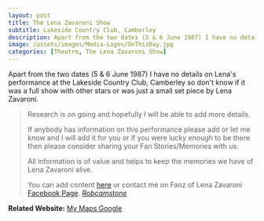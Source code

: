 ```yaml
---
layout: post
title: The Lena Zavaroni Show
subtitle: Lakeside Country Club, Camberley
description: Apart from the two dates (5 & 6 June 1987) I have no details on Lena's performance at the Lakeside Country Club, Camberley so don't know if it was a full show with other stars or was just a small set piece by Lena Zavaroni.
image: /assets/images/Media-Logos/OnThizDay.jpg
categories: [Theatre, The Lena Zavaroni Show]
---
```


Apart from the two dates (5 & 6 June 1987) I have no details on Lena's performance at the Lakeside Country Club, Camberley so don't know if it was a full show with other stars or was just a small set piece by Lena Zavaroni.

> Research is on going and hopefully I will be able to add more details.
>
> If anybody has information on this performance please add or let me know and I will add it for you or if you were lucky enough to be there then please consider sharing your Fan Stories/Memories with us.
>
> All information is of value and helps to keep the memories we have of Lena Zavaroni alive.
>
> You can add content [here](https://github.com/FanzOfLenaZavaroni/fanzoflenazavaroni.github.io) or contact me on Fanz of Lena Zavaroni [Facebook Page](https://www.facebook.com/fanzoflenazavaroni).
<cite>[Robcamstone](https://m.me/fanzoflenazavaroni)</cite>

**Related Website:**
<span class="post-categories">[My Maps Google](https://www.google.com/maps/d/u/0/viewer?mid=1D1D0ERV_FQMNb9XZzJ-J3yUlK8aI4vhI&ll=51.302442%2C-0.7203230000000076&z=19)</span>

<style>
.dt-published {display: none;}
.post-meta:after {content: "5 & 6 June 1987";}
.height-adjust1 {width:auto; height:350px;}
.height-adjust2 {width:auto; height:307px;}
</style>
